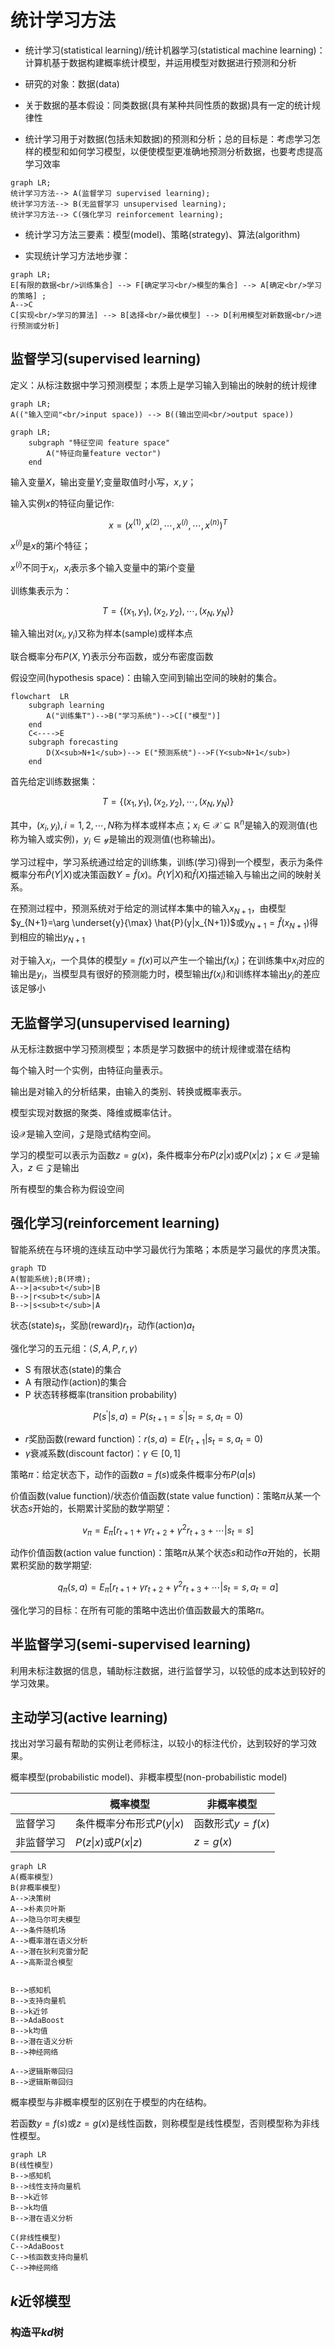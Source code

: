 # 统计学习方法

- 统计学习(statistical learning)/统计机器学习(statistical machine learning)：计算机基于数据构建概率统计模型，并运用模型对数据进行预测和分析

- 研究的对象：数据(data)

- 关于数据的基本假设：同类数据(具有某种共同性质的数据)具有一定的统计规律性

- 统计学习用于对数据(包括未知数据)的预测和分析；总的目标是：考虑学习怎样的模型和如何学习模型，以便使模型更准确地预测分析数据，也要考虑提高学习效率

```mermaid
graph LR;
统计学习方法--> A(监督学习 supervised learning);
统计学习方法--> B(无监督学习 unsupervised learning);
统计学习方法--> C(强化学习 reinforcement learning);
```

- 统计学习方法三要素：模型(model)、策略(strategy)、算法(algorithm)

- 实现统计学习方法地步骤：

```mermaid
graph LR;
E[有限的数据<br/>训练集合] --> F[确定学习<br/>模型的集合] --> A[确定<br/>学习的策略] ;
A-->C
C[实现<br/>学习的算法] --> B[选择<br/>最优模型] --> D[利用模型对新数据<br/>进行预测或分析]
```

## 监督学习(supervised learning)

定义：从标注数据中学习预测模型；本质上是学习输入到输出的映射的统计规律

```mermaid
graph LR;
A(("输入空间"<br/>input space)) --> B((输出空间<br/>output space))
```
```mermaid
graph LR;
    subgraph "特征空间 feature space"
        A("特征向量feature vector")
    end
```

输入变量$X$，输出变量$Y$;变量取值时小写，$x,y$；

输入实例$x$的特征向量记作:

$$
x=\left(x^{(1)},x^{(2)},\cdots,x^{(i)},\cdots,x^{(n)} \right)^T
$$

$x^{(i)}$是$x$的第$i$个特征；

$x^{(i)}$不同于$x_i$，$x_i$表示多个输入变量中的第$i$个变量

训练集表示为：

$$
T=\left\{ (x_1,y_1),(x_2,y_2),\cdots,(x_N,y_N) \right\}
$$

输入输出对$(x_i,y_i)$又称为样本(sample)或样本点

联合概率分布$P(X,Y)$表示分布函数，或分布密度函数

假设空间(hypothesis space)：由输入空间到输出空间的映射的集合。

```mermaid
flowchart  LR
    subgraph learning
        A("训练集T")-->B("学习系统")-->C[("模型")]
    end
    C<---->E
    subgraph forecasting
        D(X<sub>N+1</sub>)--> E("预测系统")-->F(Y<sub>N+1</sub>)
    end
```

首先给定训练数据集：

$$
T=\left\{ (x_1,y_1),(x_2,y_2),\cdots,(x_N,y_N) \right\}
$$

其中，$(x_i,y_i),i=1,2,\cdots,N$称为样本或样本点；$x_i \in \mathcal{X} \subseteq  \mathbb{R}^n$是输入的观测值(也称为输入或实例)，$y_i \in \mathcal{y}$是输出的观测值(也称输出)。

学习过程中，学习系统通过给定的训练集，训练(学习)得到一个模型，表示为条件概率分布$\hat{P}(Y|X)$或决策函数$Y=\hat{f}(x)$。$\hat{P}(Y|X)$和$\hat{f}(X)$描述输入与输出之间的映射关系。

在预测过程中，预测系统对于给定的测试样本集中的输入$x_{N+1}$，由模型$y_{N+1}=\arg \underset{y}{\max} \hat{P}(y|x_{N+1})$或$y_{N+1}=\hat{f}(x_{N+1})$得到相应的输出$y_{N+1}$

对于输入$x_i$，一个具体的模型$y=f(x)$可以产生一个输出$f(x_i)$；在训练集中$x_i$对应的输出是$y_i$，当模型具有很好的预测能力时，模型输出$f(x_i)$和训练样本输出$y_i$的差应该足够小

## 无监督学习(unsupervised learning)

从无标注数据中学习预测模型；本质是学习数据中的统计规律或潜在结构

每个输入时一个实例，由特征向量表示。

输出是对输入的分析结果，由输入的类别、转换或概率表示。

模型实现对数据的聚类、降维或概率估计。

设$\mathcal{X}$是输入空间，$\mathcal{Z}$是隐式结构空间。

学习的模型可以表示为函数$z=g(x)$，条件概率分布$P(z|x)$或$P(x|z)$；$x\in \mathcal{X}$是输入，$z\in\mathcal{Z}$是输出

所有模型的集合称为假设空间

## 强化学习(reinforcement learning)

智能系统在与环境的连续互动中学习最优行为策略；本质是学习最优的序贯决策。
```mermaid
graph TD
A(智能系统);B(环境);
A-->|a<sub>t</sub>|B
B-->|r<sub>t</sub>|A
B-->|s<sub>t</sub>|A
```
状态(state)$s_t$，奖励(reward)$r_t$，动作(action)$a_t$

强化学习的五元组：$\langle S,A,P,r,\gamma \rangle$

- S 有限状态(state)的集合
- A 有限动作(action)的集合
- P 状态转移概率(transition probability)

$$
P(s^{'}|s,a)=P(s_{t+1}=s^{'}|s_t=s,a_t=0)
$$

- $r$奖励函数(reward function)：$r(s,a)=E(r_{t+1}|s_t=s,a_t=0)$
- $\gamma$衰减系数(discount factor)：$\gamma \in [0,1]$
  
策略$\pi$：给定状态下，动作的函数$a=f(s)$或条件概率分布$P(a|s)$

价值函数(value function)/状态价值函数(state value function)：策略$\pi$从某一个状态$s$开始的，长期累计奖励的数学期望：

$$
v_{\pi}=E_{\pi}[r_{t+1}+\gamma r_{t+2}+{\gamma}^2 r_{t+3}+\cdots|s_t=s]
$$

动作价值函数(action value function)：策略$\pi$从某个状态$s$和动作$a$开始的，长期累积奖励的数学期望:

$$
q_{\pi}(s,a)=E_{\pi}[r_{t+1}+\gamma r_{t+2}+{\gamma}^2 r_{t+3}+\cdots|s_t=s,a_t=a]
$$

强化学习的目标：在所有可能的策略中选出价值函数最大的策略$\pi$。

## 半监督学习(semi-supervised learning)

利用未标注数据的信息，辅助标注数据，进行监督学习，以较低的成本达到较好的学习效果。

## 主动学习(active learning)

找出对学习最有帮助的实例让老师标注，以较小的标注代价，达到较好的学习效果。

概率模型(probabilistic model)、非概率模型(non-probabilistic model)

||概率模型|非概率模型|
|----|----|----|
|监督学习|条件概率分布形式$P(y\|x)$|函数形式$y=f(x)$|
|非监督学习|$P(z\|x)$或$P(x\|z)$|$z=g(x)$|

```mermaid
graph LR
A(概率模型)
B(非概率模型)
A-->决策树
A-->朴素贝叶斯
A-->隐马尔可夫模型
A-->条件随机场
A-->概率潜在语义分析
A-->潜在狄利克雷分配
A-->高斯混合模型


B-->感知机
B-->支持向量机
B-->k近邻
B-->AdaBoost
B-->k均值
B-->潜在语义分析
B-->神经网络

A-->逻辑斯蒂回归
B-->逻辑斯蒂回归
```

概率模型与非概率模型的区别在于模型的内在结构。

若函数$y=f(s)$或$z=g(x)$是线性函数，则称模型是线性模型，否则模型称为非线性模型。

```mermaid
graph LR
B(线性模型)
B-->感知机
B-->线性支持向量机
B-->k近邻
B-->k均值
B-->潜在语义分析

C(非线性模型)
C-->AdaBoost
C-->核函数支持向量机
C-->神经网络
```




## $k$近邻模型

### 构造平$kd$树

